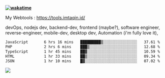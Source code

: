 **[![wakatime](https://wakatime.com/badge/user/87646243-158a-4241-a3cb-668e1fa2dbb8.svg)](https://wakatime.com/@87646243-158a-4241-a3cb-668e1fa2dbb8?style=plastic)**


My Webtools : https://tools.imtaqin.id/


devOps, nodejs dev, backend-dev, frontend (maybe?), software engineer, reverse-engineer, mobile-dev, desktop dev, Automation (i'm fully love it), 

<!--START_SECTION:waka-->

```txt
JavaScript       6 hrs 16 mins   █████████▒░░░░░░░░░░░░░░░   37.61 %
PHP              2 hrs 6 mins    ███▒░░░░░░░░░░░░░░░░░░░░░   12.68 %
TypeScript       1 hr 45 mins    ██▓░░░░░░░░░░░░░░░░░░░░░░   10.59 %
HTML             1 hr 33 mins    ██▒░░░░░░░░░░░░░░░░░░░░░░   09.34 %
JSON             1 hr 10 mins    █▓░░░░░░░░░░░░░░░░░░░░░░░   07.02 %
```

<!--END_SECTION:waka-->

<img src="https://github-readme-activity-graph-fjqz177.vercel.app/graph?username=fdciabdul&theme=github-dark"/>
